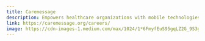 ```yaml
---
title: Caremessage
description: Empowers healthcare organizations with mobile technologies to improve health literacy and self-health management while fostering more efficient care delivery
link: https://caremessage.org/careers/
image: https://cdn-images-1.medium.com/max/1024/1*6FmyfEuS95gqLZ2G_9S3gw@2x.png
---
```

